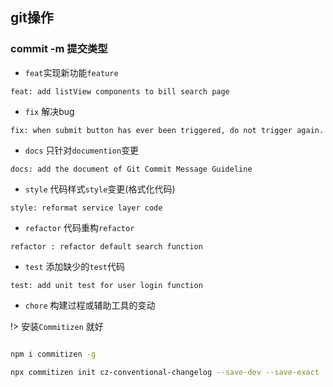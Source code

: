 ## git操作

### commit -m 提交类型

- `feat`实现新功能`feature`

`feat: add listView components to bill search page`
- `fix` 解决bug

`fix: when submit button has ever been triggered, do not trigger again.`
- `docs` 只针对`documention`变更

`docs: add the document of Git Commit Message Guideline`
- `style` 代码样式`style`变更(格式化代码)

`style: reformat service layer code`
- `refactor` 代码重构`refactor`

`refactor : refactor default search function`
- `test` 添加缺少的`test`代码

`test: add unit test for user login function`
- `chore` 构建过程或辅助工具的变动

!> 安装`Commitizen` 就好

```bash

npm i commitizen -g

npx commitizen init cz-conventional-changelog --save-dev --save-exact


```